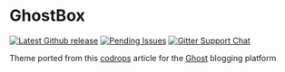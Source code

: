 # GhostBox

[![Latest Github release](https://img.shields.io/github/release/dylush/GhostBox.svg?style=flat-square)](http://github.com/dylush/GhostBox/releases/latest)
[![Pending Issues](http://img.shields.io/github/issues/dylush/GhostBox.svg?style=flat-square)](http://github.com/dylush/GhostBox/issues)
[![Gitter Support Chat](https://img.shields.io/badge/Gitter-Support_chat-green.svg?style=flat-square)](//gitter.im/dylush/GhostBox)

Theme ported from this [codrops](http://tympanus.net/codrops/2013/04/23/fullscreen-layout-with-page-transitions) article for the [Ghost](https://ghost.org/) blogging platform
